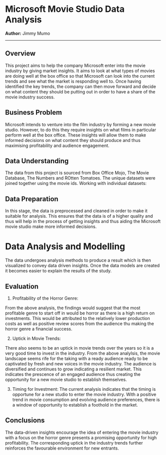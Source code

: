 # Microsoft Movie Studio Data Analysis

**Author:** Jimmy Mumo
***

## Overview

This project aims to help the company Microsoft enter into the movie industry by giving market insights. It aims to look at what types of movies are doing well at the box office so that Microsoft can look into the current trends and see what the market is responding well to. Once having identified the key trends, the company can then move forward and decide on what content they should be putting out in order to have a share of the movie industry success.

## Business Problem

Microsoft intends to venture into the film industry by forming a new movie studio. However, to do this they require insights on what films in particular perform well at the box office. These insights will allow them to make informed decisions on what content they should produce and thus maximising profitability and audience engagement.

## Data Understanding

The data from this project is sourced from Box Office Mojo, The Movie Database, The Numbers and ROtten Tomatoes. The unique datasets were joined together using the movie ids.
Working with individual datasets:

## Data Preparation

In this stage, the data is preprocessed and cleaned in order to make it suitable for analysis. This ensures that the data is of a higher quality and thus will help in the process of getting insights and thus aiding the Microsoft movie studio make more informed decisions.

# Data Analysis and Modelling
The data undergoes analysis methods to produce a result which is then visualized to convey data driven insights. Once the data models are created it becomes easier to explain the results of the study.

## Evaluation

1. Profitability of the Horror Genre:

From the above analysis, the findings would suggest that the most profitable genre to start off in would be horror as there is a high return on investments. This would be attributed to the relatively lower production costs as well as positive review scores from the audience thu making the horror genre a financial success.

2. Uptick in Movie Trends:

There also seems to be an uptick in movie trends over the years so it is a very good time to invest in the industry. From the above analylsis, the movie landscape seems rife for the taking with a ready audience ready to be captivated by fresh and new voices in the movie industry. The audience is diversified and continues to grow indicating a resilient market. This indicates the prescence of an engaged audience thus creating the opportunity for a new movie studio to establish themselves.

3. Timing for Investment:
The current analysis indicates that the timing is opportune for a new studio to enter the movie industry. With a positive trend in movie consumption and evolving audience preferences, there is a window of opportunity to establish a foothold in the market.

## Conclusions
The data-driven insights encourage the idea of entering the movie industry with a focus on the horror genre presents a promising opportunity for high profitability. The corresponding uptick in the industry trends further reinforces the favourable environment for new entrants.


